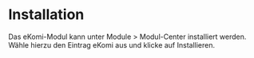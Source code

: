 # Installation 

Das eKomi-Modul kann unter Module \> Modul-Center installiert werden. Wähle hierzu den Eintrag eKomi aus und klicke auf Installieren.



